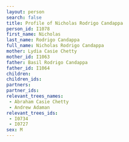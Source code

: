 ```yaml
---
layout: person
search: false
title: Profile of Nicholas Rodrigo Candappa
person_id: I1078
first_name: Nicholas
last_name: Rodrigo Candappa
full_name: Nicholas Rodrigo Candappa
mother: Lydia Casie Chetty
mother_id: I1063
father: Basil Rodrigo Candappa
father_id: I1064
children:
children_ids:
partners:
partner_ids:
relevant_trees_names:
 - Abraham Casie Chetty
 - Andrew Adaman
relevant_trees_ids:
 - I0734
 - I0727
sex: M
---
```


